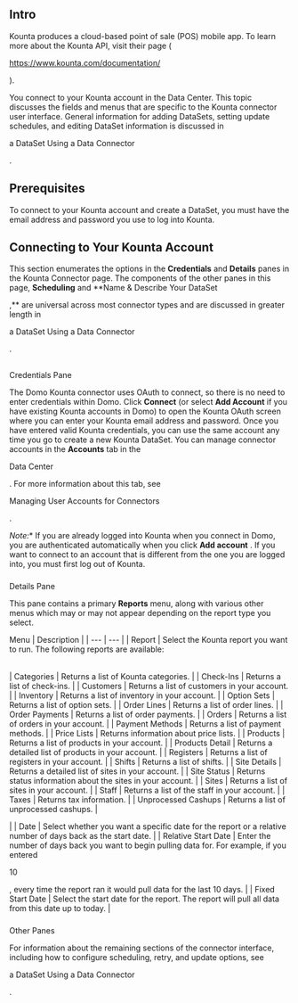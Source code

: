 

Intro
-------

Kounta produces a cloud-based point of sale (POS) mobile app. To learn more about the Kounta API, visit their page (

https://www.kounta.com/documentation/

).


 You connect to your Kounta account in the Data Center. This topic discusses the fields and menus that are specific to the Kounta connector user interface. General information for adding DataSets, setting update schedules, and editing DataSet information is discussed in

a DataSet Using a Data Connector

.


 Prerequisites
---------------

To connect to your Kounta account and create a DataSet, you must have the email address and password you use to log into Kounta.


 Connecting to Your Kounta Account
-----------------------------------

This section enumerates the options in the
 **Credentials**
 and
 **Details**
 panes in the Kounta Connector page. The components of the other panes in this page,
 **Scheduling**
 and
 **Name & Describe Your DataSet

,**
 are universal across most connector types and are discussed in greater length in

a DataSet Using a Data Connector

.

##
 Credentials Pane

The Domo Kounta connector uses OAuth to connect, so there is no need to enter credentials within Domo. Click
 **Connect**
 (or select
 **Add Account**
 if you have existing Kounta accounts in Domo) to open the Kounta OAuth screen where you can enter your Kounta email address and password. Once you have entered valid Kounta credentials, you can use the same account any time you go to create a new Kounta DataSet. You can manage connector accounts in the
 **Accounts**
 tab in the

Data Center

. For more information about this tab, see

Managing User Accounts for Connectors

.

*Note:**
 If you are already logged into Kounta when you connect in Domo, you are authenticated automatically when you click
 **Add account**
 . If you want to connect to an account that is different from the one you are logged into, you must first log out of Kounta.


###
 Details Pane

This pane contains a primary
 **Reports**
 menu, along with various other menus which may or may not appear depending on the report type you select.


 Menu
  |
 Description
  |
| --- | --- |
|
 Report
  |
 Select the Kounta report you want to run. The following reports are available:


|  |  |
| --- | --- |
|
 Categories
  |
 Returns a list of Kounta categories.
  |
|
 Check-Ins
  |
 Returns a list of check-ins.
  |
|
 Customers
  |
 Returns a list of customers in your account.
  |
|
 Inventory
  |
 Returns a list of inventory in your account.
  |
|
 Option Sets
  |
 Returns a list of option sets.
  |
|
 Order Lines
  |
 Returns a list of order lines.
  |
|
 Order Payments
  |
 Returns a list of order payments.
  |
|
 Orders
  |
 Returns a list of orders in your account.
  |
|
 Payment Methods
  |
 Returns a list of payment methods.
  |
|
 Price Lists
  |
 Returns information about price lists.
  |
|
 Products
  |
 Returns a list of products in your account.
  |
|
 Products Detail
  |
 Returns a detailed list of products in your account.
  |
|
 Registers
  |
 Returns a list of registers in your account.
  |
|
 Shifts
  |
 Returns a list of shifts.
  |
|
 Site Details
  |
 Returns a detailed list of sites in your account.
  |
|
 Site Status
  |
 Returns status information about the sites in your account.
  |
|
 Sites
  |
 Returns a list of sites in your account.
  |
|
 Staff
  |
 Returns a list of the staff in your account.
  |
|
 Taxes
  |
 Returns tax information.
  |
|
 Unprocessed Cashups
  |
 Returns a list of unprocessed cashups.
  |

|
|
 Date
  |
 Select whether you want a specific date for the report or a relative number of days back as the start date.
  |
|
 Relative Start Date
  |
 Enter the number of days back you want to begin pulling data for. For example, if you entered

10

, every time the report ran it would pull data for the last 10 days.
  |
|
 Fixed Start Date
  |
 Select the start date for the report. The report will pull all data from this date up to today.
  |


###
 Other Panes

For information about the remaining sections of the connector interface, including how to configure scheduling, retry, and update options, see

a DataSet Using a Data Connector

.


